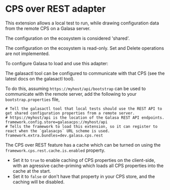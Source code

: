 # CPS over REST adapter

This extension allows a local test to run, while drawing configuration data from the remote CPS
on a Galasa server.

The configuration on the ecosystem is considered 'shared'.

The configuration on the ecosystem is read-only. Set and Delete operations are not implemented.

To configure Galasa to load and use this adapter:

The galasactl tool can be configured to communicate with that CPS (see the latest docs on the galasactl tool).

To do this, assuming `https://myhost/api/bootstrap` can be used to 
communicate with the remote server, add the following to your `bootstrap.properties` file, 
```
# Tell the galasactl tool that local tests should use the REST API to get shared configuration properties from a remote server.
# https://myhost/api is the location of the Galasa REST API endpoints.
framework.config.store=galasacps://myhost/api
# Tells the framework to load this extension, so it can register to react when the `galasacps` URL scheme is used.
framework.extra.bundles=dev.galasa.cps.rest
```

The CPS over REST feature has a cache which can be turned on using the `framework.cps.rest.cache.is.enabled` property.
- Set it to `true` to enable caching of CPS properties on the client-side, with an agressive cache-priming which loads all
CPS properties into the cache at the start.
- Set it to `false` or don't have that property in your CPS store, and the caching will be disabled.



